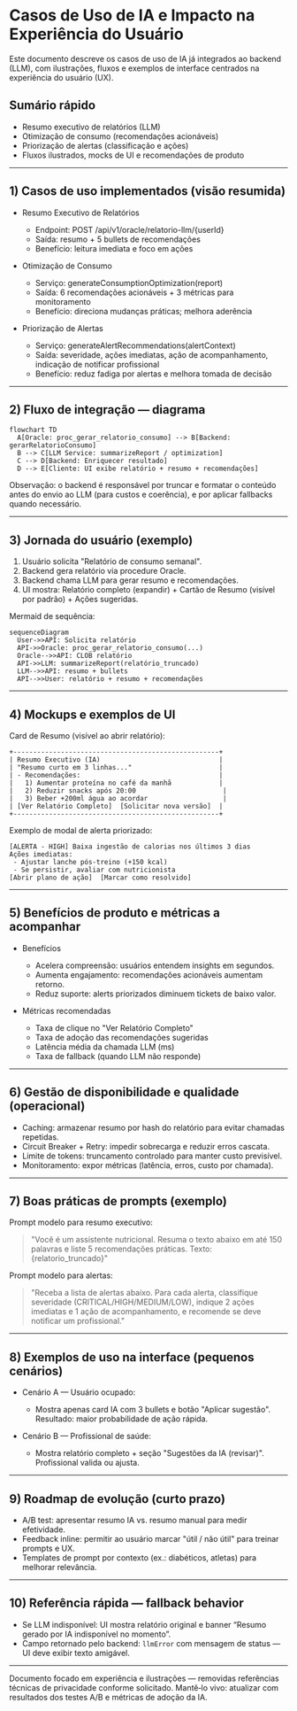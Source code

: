 # Casos de Uso de IA e Impacto na Experiência do Usuário

Este documento descreve os casos de uso de IA já integrados ao backend (LLM), com ilustrações, fluxos e exemplos de interface centrados na experiência do usuário (UX).

## Sumário rápido
- Resumo executivo de relatórios (LLM)
- Otimização de consumo (recomendações acionáveis)
- Priorização de alertas (classificação e ações)
- Fluxos ilustrados, mocks de UI e recomendações de produto

---

## 1) Casos de uso implementados (visão resumida)

- Resumo Executivo de Relatórios
  - Endpoint: POST /api/v1/oracle/relatorio-llm/{userId}
  - Saída: resumo + 5 bullets de recomendações
  - Benefício: leitura imediata e foco em ações

- Otimização de Consumo
  - Serviço: generateConsumptionOptimization(report)
  - Saída: 6 recomendações acionáveis + 3 métricas para monitoramento
  - Benefício: direciona mudanças práticas; melhora aderência

- Priorização de Alertas
  - Serviço: generateAlertRecommendations(alertContext)
  - Saída: severidade, ações imediatas, ação de acompanhamento, indicação de notificar profissional
  - Benefício: reduz fadiga por alertas e melhora tomada de decisão

---

## 2) Fluxo de integração — diagrama

```mermaid
flowchart TD
  A[Oracle: proc_gerar_relatorio_consumo] --> B[Backend: gerarRelatorioConsumo]
  B --> C[LLM Service: summarizeReport / optimization]
  C --> D[Backend: Enriquecer resultado]
  D --> E[Cliente: UI exibe relatório + resumo + recomendações]
```

Observação: o backend é responsável por truncar e formatar o conteúdo antes do envio ao LLM (para custos e coerência), e por aplicar fallbacks quando necessário.

---

## 3) Jornada do usuário (exemplo)

1. Usuário solicita "Relatório de consumo semanal".
2. Backend gera relatório via procedure Oracle.
3. Backend chama LLM para gerar resumo e recomendações.
4. UI mostra: Relatório completo (expandir) + Cartão de Resumo (visível por padrão) + Ações sugeridas.

Mermaid de sequência:

```mermaid
sequenceDiagram
  User->>API: Solicita relatório
  API->>Oracle: proc_gerar_relatorio_consumo(...)
  Oracle-->>API: CLOB relatório
  API->>LLM: summarizeReport(relatório_truncado)
  LLM-->>API: resumo + bullets
  API-->>User: relatório + resumo + recomendações
```

---

## 4) Mockups e exemplos de UI

Card de Resumo (visível ao abrir relatório):
```
+----------------------------------------------------+
| Resumo Executivo (IA)                              |
| "Resumo curto em 3 linhas..."                      |
| - Recomendações:                                   |
|   1) Aumentar proteína no café da manhã            |
|   2) Reduzir snacks após 20:00                      |
|   3) Beber +200ml água ao acordar                   |
| [Ver Relatório Completo]  [Solicitar nova versão]  |
+----------------------------------------------------+
```

Exemplo de modal de alerta priorizado:
```
[ALERTA - HIGH] Baixa ingestão de calorias nos últimos 3 dias
Ações imediatas:
 - Ajustar lanche pós-treino (+150 kcal)
 - Se persistir, avaliar com nutricionista
[Abrir plano de ação]  [Marcar como resolvido]
```

---

## 5) Benefícios de produto e métricas a acompanhar

- Benefícios
  - Acelera compreensão: usuários entendem insights em segundos.
  - Aumenta engajamento: recomendações acionáveis aumentam retorno.
  - Reduz suporte: alerts priorizados diminuem tickets de baixo valor.

- Métricas recomendadas
  - Taxa de clique no "Ver Relatório Completo"
  - Taxa de adoção das recomendações sugeridas
  - Latência média da chamada LLM (ms)
  - Taxa de fallback (quando LLM não responde)

---

## 6) Gestão de disponibilidade e qualidade (operacional)

- Caching: armazenar resumo por hash do relatório para evitar chamadas repetidas.
- Circuit Breaker + Retry: impedir sobrecarga e reduzir erros cascata.
- Limite de tokens: truncamento controlado para manter custo previsível.
- Monitoramento: expor métricas (latência, erros, custo por chamada).

---

## 7) Boas práticas de prompts (exemplo)

Prompt modelo para resumo executivo:
> "Você é um assistente nutricional. Resuma o texto abaixo em até 150 palavras e liste 5 recomendações práticas. Texto: {relatorio_truncado}"

Prompt modelo para alertas:
> "Receba a lista de alertas abaixo. Para cada alerta, classifique severidade (CRITICAL/HIGH/MEDIUM/LOW), indique 2 ações imediatas e 1 ação de acompanhamento, e recomende se deve notificar um profissional."

---

## 8) Exemplos de uso na interface (pequenos cenários)

- Cenário A — Usuário ocupado:
  - Mostra apenas card IA com 3 bullets e botão "Aplicar sugestão". Resultado: maior probabilidade de ação rápida.

- Cenário B — Profissional de saúde:
  - Mostra relatório completo + seção "Sugestões da IA (revisar)". Profissional valida ou ajusta.

---

## 9) Roadmap de evolução (curto prazo)

- A/B test: apresentar resumo IA vs. resumo manual para medir efetividade.
- Feedback inline: permitir ao usuário marcar "útil / não útil" para treinar prompts e UX.
- Templates de prompt por contexto (ex.: diabéticos, atletas) para melhorar relevância.

---

## 10) Referência rápida — fallback behavior

- Se LLM indisponível: UI mostra relatório original e banner “Resumo gerado por IA indisponível no momento”.
- Campo retornado pelo backend: `llmError` com mensagem de status — UI deve exibir texto amigável.

---

Documento focado em experiência e ilustrações — removidas referências técnicas de privacidade conforme solicitado. Mantê‑lo vivo: atualizar com resultados dos testes A/B e métricas de adoção da IA.
